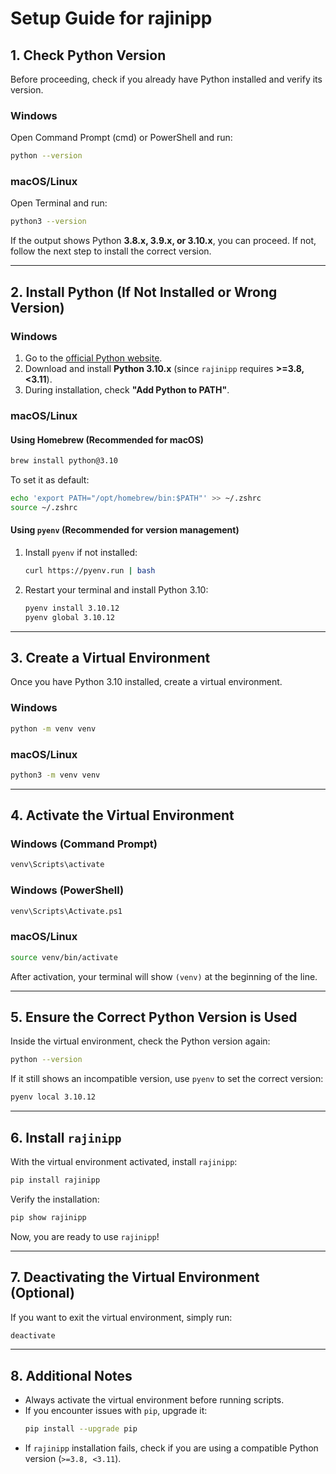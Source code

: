 # Setup Guide for rajinipp

## 1. Check Python Version
Before proceeding, check if you already have Python installed and verify its version.

### **Windows**
Open Command Prompt (cmd) or PowerShell and run:
```sh
python --version
```

### **macOS/Linux**
Open Terminal and run:
```sh
python3 --version
```

If the output shows Python **3.8.x, 3.9.x, or 3.10.x**, you can proceed. If not, follow the next step to install the correct version.

---
## 2. Install Python (If Not Installed or Wrong Version)

### **Windows**
1. Go to the [official Python website](https://www.python.org/downloads/).
2. Download and install **Python 3.10.x** (since `rajinipp` requires **>=3.8, <3.11**).
3. During installation, check **"Add Python to PATH"**.

### **macOS/Linux**
#### **Using Homebrew (Recommended for macOS)**
```sh
brew install python@3.10
```
To set it as default:
```sh
echo 'export PATH="/opt/homebrew/bin:$PATH"' >> ~/.zshrc
source ~/.zshrc
```

#### **Using `pyenv` (Recommended for version management)**
1. Install `pyenv` if not installed:
   ```sh
   curl https://pyenv.run | bash
   ```
2. Restart your terminal and install Python 3.10:
   ```sh
   pyenv install 3.10.12
   pyenv global 3.10.12
   ```

---
## 3. Create a Virtual Environment
Once you have Python 3.10 installed, create a virtual environment.

### **Windows**
```sh
python -m venv venv
```

### **macOS/Linux**
```sh
python3 -m venv venv
```

---
## 4. Activate the Virtual Environment
### **Windows (Command Prompt)**
```sh
venv\Scripts\activate
```
### **Windows (PowerShell)**
```sh
venv\Scripts\Activate.ps1
```
### **macOS/Linux**
```sh
source venv/bin/activate
```

After activation, your terminal will show `(venv)` at the beginning of the line.

---
## 5. Ensure the Correct Python Version is Used
Inside the virtual environment, check the Python version again:
```sh
python --version
```
If it still shows an incompatible version, use `pyenv` to set the correct version:
```sh
pyenv local 3.10.12
```

---
## 6. Install `rajinipp`
With the virtual environment activated, install `rajinipp`:
```sh
pip install rajinipp
```

Verify the installation:
```sh
pip show rajinipp
```

Now, you are ready to use `rajinipp`!

---
## 7. Deactivating the Virtual Environment (Optional)
If you want to exit the virtual environment, simply run:
```sh
deactivate
```

---
## 8. Additional Notes
- Always activate the virtual environment before running scripts.
- If you encounter issues with `pip`, upgrade it:
  ```sh
  pip install --upgrade pip
  ```
- If `rajinipp` installation fails, check if you are using a compatible Python version (`>=3.8, <3.11`).

